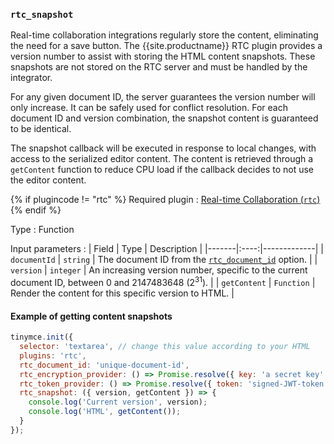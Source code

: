 ### `rtc_snapshot`

Real-time collaboration integrations regularly store the content, eliminating the need for a save button. The {{site.productname}} RTC plugin provides a version number to assist with storing the HTML content snapshots. These snapshots are not stored on the RTC server and must be handled by the integrator.

For any given document ID, the server guarantees the version number will only increase. It can be safely used for conflict resolution. For each document ID and version combination, the snapshot content is guaranteed to be identical.

The snapshot callback will be executed in response to local changes, with access to the serialized editor content. The content is retrieved through a `getContent` function to reduce CPU load if the callback decides to not use the editor content.

{% if plugincode != "rtc" %}
Required plugin
: [Real-time Collaboration (`rtc`)]({{site.baseurl}}/plugins/premium/rtc/)
{% endif %}

Type
: Function

Input parameters
: | Field | Type | Description |
|-------|:----:|-------------|
| `documentId` | `string` | The document ID from the [`rtc_document_id`](#rtc_document_id) option. |
| `version` | `integer` | An increasing version number, specific to the current document ID, between 0 and 2147483648 (2<sup>31</sup>). |
| `getContent` | `Function` | Render the content for this specific version to HTML. |

#### Example of getting content snapshots

```js
tinymce.init({
  selector: 'textarea', // change this value according to your HTML
  plugins: 'rtc',
  rtc_document_id: 'unique-document-id',
  rtc_encryption_provider: () => Promise.resolve({ key: 'a secret key' }),
  rtc_token_provider: () => Promise.resolve({ token: 'signed-JWT-token' }),
  rtc_snapshot: ({ version, getContent }) => {
    console.log('Current version', version);
    console.log('HTML', getContent());
  }
});
```